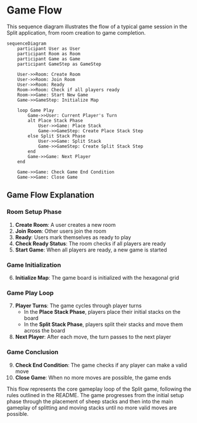 # Game Flow

This sequence diagram illustrates the flow of a typical game session in the Split application, from room creation to game completion.

```mermaid
sequenceDiagram
    participant User as User
    participant Room as Room
    participant Game as Game
    participant GameStep as GameStep

    User->>Room: Create Room
    User->>Room: Join Room
    User->>Room: Ready
    Room->>Room: Check if all players ready
    Room->>Game: Start New Game
    Game->>GameStep: Initialize Map

    loop Game Play
        Game->>User: Current Player's Turn
        alt Place Stack Phase
            User->>Game: Place Stack
            Game->>GameStep: Create Place Stack Step
        else Split Stack Phase
            User->>Game: Split Stack
            Game->>GameStep: Create Split Stack Step
        end
        Game->>Game: Next Player
    end

    Game->>Game: Check Game End Condition
    Game->>Game: Close Game
```

## Game Flow Explanation

### Room Setup Phase

1. **Create Room**: A user creates a new room
2. **Join Room**: Other users join the room
3. **Ready**: Users mark themselves as ready to play
4. **Check Ready Status**: The room checks if all players are ready
5. **Start Game**: When all players are ready, a new game is started

### Game Initialization

6. **Initialize Map**: The game board is initialized with the hexagonal grid

### Game Play Loop

7. **Player Turns**: The game cycles through player turns
   - In the **Place Stack Phase**, players place their initial stacks on the board
   - In the **Split Stack Phase**, players split their stacks and move them across the board
8. **Next Player**: After each move, the turn passes to the next player

### Game Conclusion

9. **Check End Condition**: The game checks if any player can make a valid move
10. **Close Game**: When no more moves are possible, the game ends

This flow represents the core gameplay loop of the Split game, following the rules outlined in the README. The game progresses from the initial setup phase through the placement of sheep stacks and then into the main gameplay of splitting and moving stacks until no more valid moves are possible.
